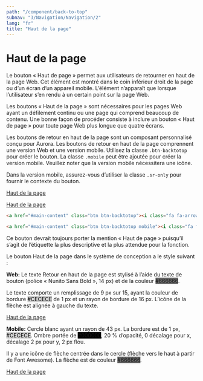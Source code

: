 ```yaml
---
path: "/component/back-to-top"
subnav: "3/Navigation/Navigation/2"
lang: "fr"
title: "Haut de la page"
---
```


<helmet>
    <title> Haut de la page - Système de conception Aurora </title>
    <link rel="stylesheet" href="https://cdnjs.cloudflare.com/ajax/libs/font-awesome/4.7.0/css/font-awesome.min.css">
</helmet>

# Haut de la page

Le bouton « Haut de page » permet aux utilisateurs de retourner en haut de la page Web. Cet élément est montré dans le coin inférieur droit de la page ou d’un écran d’un appareil mobile. L’élément n’apparaît que lorsque l’utilisateur s’en rendu à un certain point sur la page Web.

Les boutons « Haut de la page » sont nécessaires pour les pages Web ayant un défilement continu ou une page qui comprend beaucoup de contenu. Une bonne façon de procéder consiste à inclure un bouton « Haut de page » pour toute page Web plus longue que quatre écrans.

<documentationtabs remove="react">
    <doctabpanel type="html">
        

Les boutons de retour en haut de la page sont un composant personnalisé conçu pour Aurora. Les boutons de retour en haut de la page comprennent une version Web et une version mobile. Utilisez la classe `.btn-backtotop` pour créer le bouton. La classe `.mobile` peut être ajoutée pour créer la version mobile. Veuillez noter que la version mobile nécessitera une icône.

Dans la version mobile, assurez-vous d’utiliser la classe `.sr-only` pour fournir le contexte du bouton. 

<a href="#main-content" class="btn btn-backtotop mb-3 mt-3"><i class="fa fa-arrow-up icon"></i>Haut de la page</a>

<a href="#main-content" class="btn btn-backtotop mobile"><i class="fa fa-arrow-up icon" aria-hidden="true"></i><span class="sr-only">Haut de la page</span></a>

```html
<a href="#main-content" class="btn btn-backtotop"><i class="fa fa-arrow-up icon"></i>Haut de la page</a>

<a href="#main-content" class="btn btn-backtotop mobile"><i class="fa fa-arrow-up icon" aria-hidden="true"></i><span class="sr-only">Haut de la page</span></a>
```

</doctabpanel>
    
<doctabpanel type="design">
          
Ce bouton devrait toujours porter la mention « Haut de page » puisqu’il s’agit de l’étiquette la plus descriptive et la plus attendue pour la fonction.


Le bouton Haut de la page dans le système de conception a le style suivant :

**Web:** Le texte Retour en haut de la page est stylisé à l’aide du texte de bouton (police « Nunito Sans Bold », 14 px) et de la couleur <badge style="background-color: #666666;">#666666</badge>.

Le texte comporte un remplissage de 9 px sur 15, ayant la couleur de bordure <badge style="background-color: #CECECE;color:black;">#CECECE</badge> de 1 px et un rayon de bordure de 16 px. L’icône de la flèche est alignée à gauche du texte.

<a href="#main-content" class="btn btn-backtotop mb-3"><i class="fa fa-arrow-up icon"></i>Haut de la page</a>

**Mobile:** Cercle blanc ayant un rayon de 43 px. La bordure est de 1 px, <badge style="background-color: #CECECE;color:black;">#CECECE</badge>. Ombre portée de <badge style="background-color: #000000;">#000000</badge>, 20 % d’opacité, 0 décalage pour x, décalage 2 px pour y, 2 px flou.

Il y a une icône de flèche centrée dans le cercle (flèche vers le haut à partir de Font Awesome). La flèche est de couleur <badge style="background-color: #666666;">#666666</badge>.

<a href="#main-content" class="btn btn-backtotop mobile"><i class="fa fa-arrow-up icon" aria-hidden="true"></i><span class="sr-only">Haut de la page</span></a>

</doctabpanel>
</documentationtabs>


